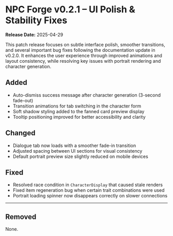 # NPC Forge v0.2.1 – UI Polish & Stability Fixes

**Release Date:** 2025-04-29

This patch release focuses on subtle interface polish, smoother transitions, and several important bug fixes following the documentation update in v0.2.0. It enhances the user experience through improved animations and layout consistency, while resolving key issues with portrait rendering and character generation.

## Added

- Auto-dismiss success message after character generation (3-second fade-out)
- Transition animations for tab switching in the character form
- Soft shadow styling added to the fanned card preview display
- Tooltip positioning improved for better accessibility and clarity

## Changed

- Dialogue tab now loads with a smoother fade-in transition
- Adjusted spacing between UI sections for visual consistency
- Default portrait preview size slightly reduced on mobile devices

## Fixed

- Resolved race condition in `CharacterDisplay` that caused stale renders
- Fixed item regeneration bug when certain trait combinations were used
- Portrait loading spinner now disappears correctly on slower connections

---

## Removed

None.
